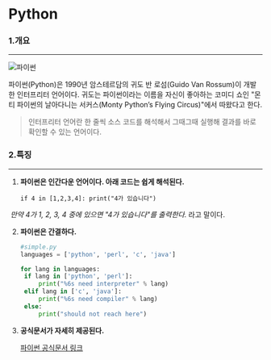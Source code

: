 # Python



### 1.개요

---

![파이썬](https://wikidocs.net/images/page/5/pahkey_KRRKrp.png)

파이썬(Python)은 1990년 암스테르담의 귀도 반 로섬(Guido Van Rossum)이 개발한 인터프리터 언어이다. 귀도는 파이썬이라는 이름을 자신이 좋아하는 코미디 쇼인 "몬티 파이썬의 날아다니는 서커스(Monty Python’s Flying Circus)"에서 따왔다고 한다.

> 인터프리터 언어란 한 줄씩 소스 코드를 해석해서 그때그때 실행해 결과를 바로 확인할 수 있는 언어이다.



### 2.특징

---

1. **파이썬은 인간다운 언어이다. 아래 코드는 쉽게 해석된다.**

   `if 4 in [1,2,3,4]: print("4가 있습니다")`

​		*만약 4가 1, 2, 3, 4 중에 있으면 "4가 있습니다"를 출력한다.* 라고 말이다.

2. **파이썬은 간결하다.**

   ```python
   #simple.py
   languages = ['python', 'perl', 'c', 'java']
   
   for lang in languages:
   	if lang in ['python', 'perl']:
   		print("%6s need interpreter" % lang)
   	elif lang in ['c', 'java']:
   		print("%6s need compiler" % lang)
   	else:
   		print("should not reach here")
   ```

3. **공식문서가 자세히 제공된다.**

   [파이썬 공식문서 링크](https://docs.python.org/3/)

   

